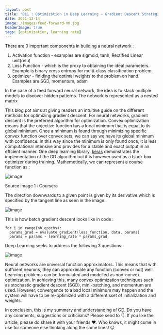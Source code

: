 ```yaml
---
layout: post
title: "DL1 : Optimization in Deep Learning ~ Gradient Descent Strategies"
date: 2021-12-14
image: /images/feed-forward-nn.jpg
headerImage: true
tags: [optimization, learning rate] 
---
```


There are 3 important components in building a neural network : 

1) Activation function - examples are sigmoid, tanh, Rectified Linear unit(relu) 
2) Loss Function - which is the proxy to obtaining the ideal parameters. Example is binary cross entropy for multi-class classification problem.
3) optimizer - finiding the optimal weights to the problem on hand. Examples are SGD, momentum, adam

In the case of a feed forward neural network, the idea is to stack multiple models to discover hidden patterns. The network is represented as a nested matrix

This blog pot aims at giving readers an intuitive guide on the different methods for optimizing gradient descent. For neural networks, gradient descent is the preferred algorithm for optimization. 
Convex optimization means that the objective function has a local minimum that is equal to its global minimum. Once a minimum is found through minimizing specific convex function over convex sets, we can say we have its global minimum with confidence. In this way since the minimum is only found once, it is less computational intensive and provides for a stable and exact output in an effcient manner. One deep learning library, [keras](https://keras.io/api/optimizers/) demonstrates the implementation of the GD algorithm but it is however used as a black box optimizer during training. Mathemetically, we can represent a course function as : 

![image](https://user-images.githubusercontent.com/80447701/146341247-2da6a740-063f-426a-b2e5-30b4194bca14.png)

Source image 1 : Coursera

The direction downwards to a given point is given by its derivative which is specified by the tangent line as seen in the image.

![image](https://user-images.githubusercontent.com/80447701/145985155-71bb02c2-0754-4604-b0b8-ae54d7605771.png)

This is how batch gradient descent looks like in code :

```shell
for i in range(nb_epochs):
  params_grad = evaluate_gradient(loss_function, data, params)
  params = params - learning_rate * params_grad
``` 


Deep Learning seeks to address the following 3 questions : 

![image](https://user-images.githubusercontent.com/80447701/146328286-23af9833-8261-4f5c-aa93-7116705bf2bd.png)

Neural networks are universal function approximators. This means that with suffcient neurons, they can approximate any function (convex or not) well. Learning problems can be formulated and modelled as non-convex optimization. In achieving this, many convex optimization techniques such as stochastic gradient descent (SGD), mini-batching, and momentum are used. However, convergence to a bad local minimum may happen and the system will have to be re-optimized with a different sset of initialization and weights.

In conclusion, this is my summary and understanding of GD. Do you have any comments, suggestions or criticisms? Please send to 👇. If you like the article, please do share it with your friends ❤️. Who knows, it might come in use for someone else thinking along the same lines! 😉
